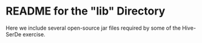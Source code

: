 README for the "lib" Directory
===============================

Here we include several open-source jar files required by some of the Hive-SerDe exercise. 